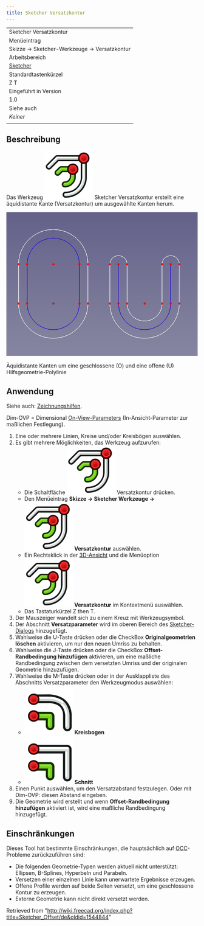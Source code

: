 ```yaml
---
title: Sketcher Versatzkontur
---
```


|                                                            |
| ---------------------------------------------------------- |
| Sketcher Versatzkontur                                     |
| Menüeintrag                                                |
| Skizze → Sketcher-Werkzeuge → Versatzkontur                |
| Arbeitsbereich                                             |
| [Sketcher](/Sketcher_Workbench/de "Sketcher Workbench/de") |
| Standardtastenkürzel                                       |
| Z T                                                        |
| Eingeführt in Version                                      |
| 1.0                                                        |
| Siehe auch                                                 |
| _Keiner_                                                   |
|                                                            |

## Beschreibung

Das Werkzeug ![](/src/assets/images/Sketcher_Offset.svg) Sketcher Versatzkontur erstellt eine äquidistante Kante (Versatzkontur) um ausgewählte Kanten herum.

![](/src/assets/images/Sketcher_OffsetExample.png)

Äquidistante Kanten um eine geschlossene (O) und eine offene (U) Hilfsgeometrie-Polylinie

## Anwendung

Siehe auch: [Zeichnungshilfen](/Sketcher_Workbench/de#Zeichnungshilfen "Sketcher Workbench/de").

Dim-OVP = Dimensional [On-View-Parameters](/Sketcher_Preferences/de#Allgemein "Sketcher Preferences/de") (In-Ansicht-Parameter zur maßlichen Festlegung).

1. Eine oder mehrere Linien, Kreise und/oder Kreisbögen auswählen.
2. Es gibt mehrere Möglichkeiten, das Werkzeug aufzurufen:
   - Die Schaltfläche ![](/src/assets/images/Sketcher_Offset.svg) Versatzkontur drücken.
   - Den Menüeintrag **Skizze → Sketcher Werkzeuge → ![](/src/assets/images/Sketcher_Offset.svg) Versatzkontur** auswählen.
   - Ein Rechtsklick in der [3D-Ansicht](/3D_view/de "3D view/de") und die Menüoption **![](/src/assets/images/Sketcher_Offset.svg) Versatzkontur** im Kontextmenü auswählen.
   - Das Tastaturkürzel Z then T.
3. Der Mauszeiger wandelt sich zu einem Kreuz mit Werkzeugsymbol.
4. Der Abschnitt **Versatzparameter** wird im oberen Bereich des [Sketcher-Dialogs](/Sketcher_Dialog/de "Sketcher Dialog/de") hinzugefügt.
5. Wahlweise die U-Taste drücken oder die CheckBox **Originalgeometrien löschen** aktivieren, um nur den neuen Umriss zu behalten.
6. Wahlweise die J-Taste drücken oder die CheckBox **Offset-Randbedingung hinzufügen** aktivieren, um eine maßliche Randbedingung zwischen dem versetzten Umriss und der originalen Geometrie hinzuzufügen.
7. Wahlweise die M-Taste drücken oder in der Ausklappliste des Abschnitts Versatzparameter den Werkzeugmodus auswählen:
   - ![](/src/assets/images/Sketcher_OffsetArc.svg) **Kreisbogen**
   - ![](/src/assets/images/Sketcher_OffsetIntersection.svg) **Schnitt**
8. Einen Punkt auswählen, um den Versatzabstand festzulegen. Oder mit Dim-OVP: diesen Abstand eingeben.
9. Die Geometrie wird erstellt und wenn **Offset-Randbedingung hinzufügen** aktiviert ist, wird eine maßliche Randbedingung hinzugefügt.

## Einschränkungen

Dieses Tool hat bestimmte Einschränkungen, die hauptsächlich auf [OCC](/OpenCASCADE/de "OpenCASCADE/de")-Probleme zurückzuführen sind:

- Die folgenden Geometrie-Typen werden aktuell nicht unterstützt: Ellipsen, B-Splines, Hyperbeln und Parabeln.
- Versetzen einer einzelnen Linie kann unerwartete Ergebnisse erzeugen.
- Offene Profile werden auf beide Seiten versetzt, um eine geschlossene Kontur zu erzeugen.
- Externe Geometrie kann nicht direkt versetzt werden.

Retrieved from "<http://wiki.freecad.org/index.php?title=Sketcher_Offset/de&oldid=1544844>"
